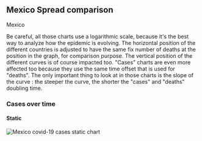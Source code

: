 ## Mexico Spread comparison 

Mexico



Be careful, all those charts use a logarithmic scale, because it's the best way to analyze how the epidemic is evolving. 
The horizontal position of the different countries is adjusted to have the same fix number of deaths at the position in the graph, for comparison purpose.
The vertical position of the different curves is of course impacted too.
"Cases" charts are even more affected too because they use the same time offset that is used for "deaths".
The only important thing to look at in those charts is the slope of the curve : the steeper the curve, the shorter the "cases" and "deaths" doubling time.


 
### Cases over time
 
#### Static
![Mexico covid-19 cases static chart](https://raw.githubusercontent.com/madlag/coronavirus_study/master/notebooks/graphs/2020-03-20/countries/Mexico/2020-03-20_Mexico_deaths.png "Mexico covid-19 cases static chart")   

